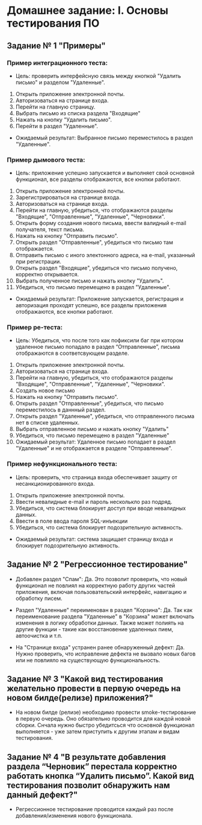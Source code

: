 # Домашнее задание: I. Основы тестирования ПО
## Задание № 1 "Примеры"

### Пример интеграционного теста:
- Цель: проверить интерфейсную связь между кнопкой "Удалить письмо" и разделом "Удаленные".
1. Открыть приложение электронной почты.
2. Авторизоваться на странице входа.
3. Перейти на главную страницу.
4. Выбрать письмо из списка раздела "Входящие"
5. Нажать на кнопку "Удалить письмо".
6. Перейти в раздел "Удаленные". 
- Ожидаемый результат: Выбранное письмо переместилось в раздел "Удаленные".

### Пример дымового теста:
- Цель: приложение успешно запускается и выполняет свой основной функционал, все разделы отображаются, все кнопки работают.
1. Открыть приложение электронной почты.
2. Зарегистрироваться на странице входа.
3. Авторизоваться на странице входа.
4. Перейти на главную, убедиться, что отображаются разделы "Входящие", "Отправленные", "Удаленные", "Черновики".
6. Открыть форму создания нового письма, ввести валидный e-mail получателя, текст письма.
7. Нажать на кнопку "Отправить письмо".
8. Открыть раздел "Отправленные", убедиться что письмо там отображается.
9. Отправить письмо с иного электонного адреса, на e-mail, указанный при регистрации.
10. Открыть раздел "Входящие", убедиться что письмо получено, корректно открывается.
11. Выбрать полученное письмо и нажать кнопку "Удалить".
12. Убедиться, что письмо перемещено в раздел "Удаленные".
- Ожидаемый результат: Приложение запускается, регистрация и авторизация проходят успешно, все разделы приложения отображаются, все кнопки работают.

### Пример ре-теста:
- Цель: Убедиться, что после того как пофиксили баг при котором удаленное письмо попадало в раздел “Отправленные”, письма отображаются в соответсвующем разделе.

1. Открыть приложение электронной почты.
2. Авторизоваться на странице входа.
3. Перейти на главную, убедиться, что отображаются разделы "Входящие", "Отправленные", "Удаленные", "Черновики".
4. Создать новое письмо
5. Нажать на кнопку "Отправить письмо".
6. Открыть раздел "Отправленные", убедиться, что письмо переместилось в даннный раздел.
7. Открыть раздел "Удаленные", убедиться, что отправленного письма нет в списке удаленных.
8. Выбрать отправленное письмо и нажать кнопку "Удалить"
9. Убедиться, что письмо перемещено в раздел "Удаленные"
10. Ожидаемый результат: Удаленное письмо попадает в раздел "Удаленные" и не отображается в разделе "Отправленные".


### Пример нефункционального теста:
- Цель: проверить, что страница входа обеспечивает защиту от несанкционированного входа.
1. Открыть приложение электронной почты.
2. Ввести невалидные e-mail и пароль несколькло раз подряд.
3. Убедиться, что система блокирует доступ при вводе невалидных данных.
4. Ввести в поле ввода пароля SQL-инъекции
5. Убедиться, что система блокирует подозрительную активность.
- Ожидаемый результат: система защищает страницу входа и блокирует подозрительную активность.

## Задание № 2 "Регрессионное тестирование"

- Добавлен раздел "Спам":
Да. Это позволит проверить, что  новый функционал не повлиял на корректную работу других частей приложения, включая пользовательский интерфейс, навигацию и обработку писем.

- Раздел "Удаленные" переименован в раздел "Корзина":
Да. Так как переименование раздела "Удаленные" в "Корзина" может включать изменения в логику обработки данных. Также может полиять на другие функции - такие как восстановение удаленных пием, автоочистка и т.п.

- На "Странице входа" устранен ранее обнаруженный дефект:
Да. Нужно проверить, что исправление дефекта не вызвало новых багов или не повлияло на существующую функциональность.

## Задание № 3 "Какой вид тестирования желательно провести в первую очередь на новом билде(релизе) приложения?"

- На новом билде (релизе) необходимо провести smoke-тестирование в первую очередь. Оно обязательно проводится для каждой новой сборки. Снчала нужно быстро убедитсься что основной функционал выполняется - уже затем приступить к другим этапам и видам тестирования.


## Задание № 4 "В результате добавления раздела “Черновик” перестала корректно работать кнопка “Удалить письмо”. Какой вид тестирования позволит обнаружить нам данный дефект?"

- Регрессионное тестирование проводится каждый раз после добавления/изменения нового функционала.

